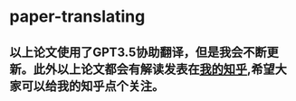 # paper-translating

## 以上论文使用了GPT3.5协助翻译，但是我会不断更新。此外以上论文都会有解读发表在[我的知乎](https://www.zhihu.com/people/matrix200),希望大家可以给我的知乎点个关注。
